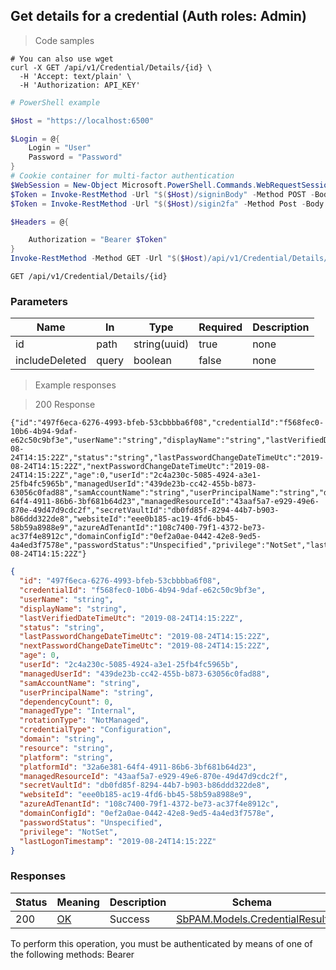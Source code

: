 
## Get details for a credential (Auth roles: Admin)

<a id="opIdGetCredentialDetailsAsync"></a>

> Code samples

```shell
# You can also use wget
curl -X GET /api/v1/Credential/Details/{id} \
  -H 'Accept: text/plain' \
  -H 'Authorization: API_KEY'

```

```powershell
# PowerShell example

$Host = "https://localhost:6500"

$Login = @{
    Login = "User"
    Password = "Password"
}
# Cookie container for multi-factor authentication
$WebSession = New-Object Microsoft.PowerShell.Commands.WebRequestSession
$Token = Invoke-RestMethod -Url "$($Host)/signinBody" -Method POST -Body (ConvertTo-Json $Login) -WebRequestSession $WebSession
$Token = Invoke-RestMethod -Url "$($Host)/sigin2fa" -Method Post -Body $MfaCode -Headers @{Authorization: "Bearer $Token"} -WebRequestSession $WebSession

$Headers = @{

    Authorization = "Bearer $Token"
}
Invoke-RestMethod -Method GET -Url "$($Host)/api/v1/Credential/Details/{id} -Headers $Headers
```

`GET /api/v1/Credential/Details/{id}`

<h3 id="get-details-for-a-credential-(auth-roles:-admin)-parameters">Parameters</h3>

|Name|In|Type|Required|Description|
|---|---|---|---|---|
|id|path|string(uuid)|true|none|
|includeDeleted|query|boolean|false|none|

> Example responses

> 200 Response

```
{"id":"497f6eca-6276-4993-bfeb-53cbbbba6f08","credentialId":"f568fec0-10b6-4b94-9daf-e62c50c9bf3e","userName":"string","displayName":"string","lastVerifiedDateTimeUtc":"2019-08-24T14:15:22Z","status":"string","lastPasswordChangeDateTimeUtc":"2019-08-24T14:15:22Z","nextPasswordChangeDateTimeUtc":"2019-08-24T14:15:22Z","age":0,"userId":"2c4a230c-5085-4924-a3e1-25fb4fc5965b","managedUserId":"439de23b-cc42-455b-b873-63056c0fad88","samAccountName":"string","userPrincipalName":"string","dependencyCount":0,"managedType":"Internal","rotationType":"NotManaged","credentialType":"Configuration","domain":"string","resource":"string","platform":"string","platformId":"32a6e381-64f4-4911-86b6-3bf681b64d23","managedResourceId":"43aaf5a7-e929-49e6-870e-49d47d9cdc2f","secretVaultId":"db0fd85f-8294-44b7-b903-b86ddd322de8","websiteId":"eee0b185-ac19-4fd6-bb45-58b59a8988e9","azureAdTenantId":"108c7400-79f1-4372-be73-ac37f4e8912c","domainConfigId":"0ef2a0ae-0442-42e8-9ed5-4a4ed3f7578e","passwordStatus":"Unspecified","privilege":"NotSet","lastLogonTimestamp":"2019-08-24T14:15:22Z"}
```

```json
{
  "id": "497f6eca-6276-4993-bfeb-53cbbbba6f08",
  "credentialId": "f568fec0-10b6-4b94-9daf-e62c50c9bf3e",
  "userName": "string",
  "displayName": "string",
  "lastVerifiedDateTimeUtc": "2019-08-24T14:15:22Z",
  "status": "string",
  "lastPasswordChangeDateTimeUtc": "2019-08-24T14:15:22Z",
  "nextPasswordChangeDateTimeUtc": "2019-08-24T14:15:22Z",
  "age": 0,
  "userId": "2c4a230c-5085-4924-a3e1-25fb4fc5965b",
  "managedUserId": "439de23b-cc42-455b-b873-63056c0fad88",
  "samAccountName": "string",
  "userPrincipalName": "string",
  "dependencyCount": 0,
  "managedType": "Internal",
  "rotationType": "NotManaged",
  "credentialType": "Configuration",
  "domain": "string",
  "resource": "string",
  "platform": "string",
  "platformId": "32a6e381-64f4-4911-86b6-3bf681b64d23",
  "managedResourceId": "43aaf5a7-e929-49e6-870e-49d47d9cdc2f",
  "secretVaultId": "db0fd85f-8294-44b7-b903-b86ddd322de8",
  "websiteId": "eee0b185-ac19-4fd6-bb45-58b59a8988e9",
  "azureAdTenantId": "108c7400-79f1-4372-be73-ac37f4e8912c",
  "domainConfigId": "0ef2a0ae-0442-42e8-9ed5-4a4ed3f7578e",
  "passwordStatus": "Unspecified",
  "privilege": "NotSet",
  "lastLogonTimestamp": "2019-08-24T14:15:22Z"
}
```

<h3 id="get-details-for-a-credential-(auth-roles:-admin)-responses">Responses</h3>

|Status|Meaning|Description|Schema|
|---|---|---|---|
|200|[OK](https://tools.ietf.org/html/rfc7231#section-6.3.1)|Success|[SbPAM.Models.CredentialResult](../Models/sbpam.models.credentialresult.md)|

<aside class="warning">
To perform this operation, you must be authenticated by means of one of the following methods:
Bearer
</aside>


